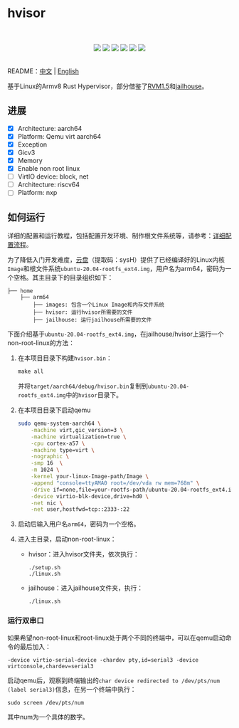 # hvisor 
<p align = "center">
<br><br>
<img src="https://img.shields.io/badge/hvisor-orange" />
<img src="https://img.shields.io/github/license/syswonder/hvisor?color=red" />
<img src="https://img.shields.io/github/contributors/syswonder/hvisor?color=blue" />
<img src="https://img.shields.io/github/languages/code-size/syswonder/hvisor?color=green">
<img src="https://img.shields.io/github/repo-size/syswonder/hvisor?color=white">
<img src="https://img.shields.io/github/languages/top/syswonder/hvisor?color=orange">
<br><br>
</p>

README：[中文](./README-zh.md) | [English](README.md)

基于Linux的Armv8 Rust Hypervisor，部分借鉴了[RVM1.5](https://github.com/rcore-os/RVM1.5)和[jailhouse](https://github.com/siemens/jailhouse)。

## 进展

- [x] Architecture: aarch64
- [x] Platform: Qemu virt aarch64
- [x] Exception
- [x] Gicv3
- [x] Memory
- [x] Enable non root linux
- [ ] VirtIO device: block, net
- [ ] Architecture: riscv64
- [ ] Platform: nxp

## 如何运行

详细的配置和运行教程，包括配置开发环境、制作根文件系统等，请参考：[详细配置流程](https://report.syswonder.org/#/2023/20230421_ARM64-QEMU-jailhouse)。

为了降低入门开发难度，[云盘](https://bhpan.buaa.edu.cn/link/AA1BF35BBB05DA40EB8A837C2B2B3C8277)（提取码：sysH）提供了已经编译好的Linux内核`Image`和根文件系统`ubuntu-20.04-rootfs_ext4.img`，用户名为arm64，密码为一个空格。其主目录下的目录组织如下：

```
├── home
	├── arm64 
		├── images: 包含一个Linux Image和内存文件系统
		├── hvisor: 运行hvisor所需要的文件
		├── jailhouse: 运行jailhouse所需要的文件
```

下面介绍基于`ubuntu-20.04-rootfs_ext4.img`，在jailhouse/hvisor上运行一个non-root-linux的方法：

1. 在本项目目录下构建`hvisor.bin`：

   ```makefile
   make all
   ```

   并将`target/aarch64/debug/hvisor.bin`复制到`ubuntu-20.04-rootfs_ext4.img`中的`hvisor`目录下。

2. 在本项目目录下启动qemu

   ```bash
   sudo qemu-system-aarch64 \
       -machine virt,gic_version=3 \
       -machine virtualization=true \
       -cpu cortex-a57 \
       -machine type=virt \
       -nographic \
       -smp 16  \
       -m 1024 \
       -kernel your-linux-Image-path/Image \
       -append "console=ttyAMA0 root=/dev/vda rw mem=768m" \
       -drive if=none,file=your-rootfs-path/ubuntu-20.04-rootfs_ext4.img,id=hd0,format=raw \
       -device virtio-blk-device,drive=hd0 \
       -net nic \
       -net user,hostfwd=tcp::2333-:22
   ```

3. 启动后输入用户名`arm64`，密码为一个空格。

4. 进入主目录，启动non-root-linux：

   * hvisor：进入hvisor文件夹，依次执行：

     ```
     ./setup.sh
     ./linux.sh
     ```

   * jailhouse：进入jailhouse文件夹，执行：

     ```
     ./linux.sh
     ```

### 运行双串口

如果希望non-root-linux和root-linux处于两个不同的终端中，可以在qemu启动命令的最后加入：

```
-device virtio-serial-device -chardev pty,id=serial3 -device virtconsole,chardev=serial3
```

启动qemu后，观察到终端输出的`char device redirected to /dev/pts/num (label serial3)`信息，在另一个终端中执行：

```
sudo screen /dev/pts/num
```

其中num为一个具体的数字。

